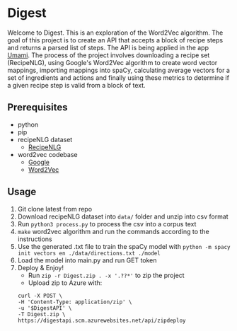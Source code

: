 # Digest

Welcome to Digest. This is an exploration of the Word2Vec algorithm. The goal of this project is to create an API that accepts a block of recipe steps and returns a parsed list of steps. The API is being applied in the app [Umami](https://github.com/ubclaunchpad/umami). The process of the project involves downloading a recipe set (RecipeNLG), using Google's Word2Vec algorithm to create word vector mappings, importing mappings into spaCy, calculating average vectors for a set of ingredients and actions and finally using these metrics to determine if a given recipe step is valid from a block of text.

## Prerequisites
- python
- pip
- recipeNLG dataset
    - [RecipeNLG](https://github.com/Glorf/recipenlg)
- word2vec codebase
    - [Google](https://code.google.com/archive/p/word2vec/)
    - [Word2Vec](https://github.com/tmikolov/word2vec)

## Usage
1. Git clone latest from repo
2. Download recipeNLG dataset into `data/` folder and unzip into csv format
3. Run `python3 process.py` to process the csv into a corpus text
4. `make` word2vec algorithm and run the commands according to the instructions
5. Use the generated .txt file to train the spaCy model with `python -m spacy init vectors en ./data/directions.txt ./model`
6. Load the model into main.py and run GET token
7. Deploy & Enjoy!
    - Run `zip -r Digest.zip . -x '.??*'` to zip the project
    - Upload zip to Azure with:
    ```
    curl -X POST \               
    -H 'Content-Type: application/zip' \
    -u '$DigestAPI' \
    -T Digest.zip \
    https://digestapi.scm.azurewebsites.net/api/zipdeploy
    ```
